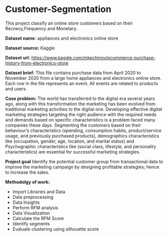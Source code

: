 # Customer-Segmentation
This project classify an online store customers based on their Recnecy,Frequency and Monetary.

**Dataset name**: appliances and electronics online store

**Dataset source:** Kaggle

**Dataset url:** https://www.kaggle.com/mkechinov/ecommerce-purchase-history-from-electronics-store

**Dataset brief:**  This file contains purchase data from April 2020 to November 2020 from a large home appliances and electronics online store. Each row in the file represents an event. All events are related to products and users. 

**Case problem:** The world has transferred to the digital era several years ago, along with this transformation the marketing has been evolved from traditional marketing activities to the digital one. Developing effective digital marketing strategies targeting the right audience with the required needs and demands based on specific characteristics is a problem faced many companies these days. Segmenting the customers based on their behaviour’s characteristics (spending, consumption habits, product/service usage, and previously purchased products), demographics characteristics like (occupation, gender, age, location, and marital status) and Psychographic characteristics like (social class, lifestyle, and personality characteristics) are essential for successful marketing strategies.

**Project goal** Identify the potential customer group from transactional data to improve the marketing campaign by designing profitable strategies; hence to increase the sales.

**Methodolgy of work:**
- Import Libraries and Data
- Data preprocessing
- Data Insights
- Perform RFM analysis
- Data Visualization
- Calculate the RFM Score
- Identify segments
- Evaluate clustering using silhouette score

